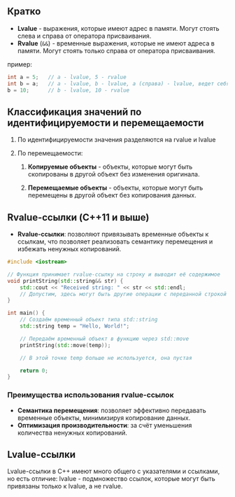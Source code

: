 ## Кратко

- **Lvalue** - выражения, которые имеют адрес в памяти. Могут стоять слева и справа от оператора присваивания.
- **Rvalue** (`&&`) - временные выражения, которые не имеют адреса в памяти. Могут стоять только справа от оператора присваивания.

пример:

```cpp
int a = 5;   // a - lvalue, 5 - rvalue
int b = a;   // a - lvalue, b - lvalue, a (справа) - lvalue, ведет себя как rvalue
b = 10;      // b - lvalue, 10 - rvalue
```

## Классификация значений по идентифицируемости и перемещаемости

1. По идентифицируемости значения разделяются на rvalue и lvalue 

2. По перемещаемости:
	1. **Копируемые объекты** - объекты, которые могут быть скопированы в другой объект без изменения оригинала.
	
	1. **Перемещаемые объекты** - объекты, которые могут быть перемещены в другой объект без копирования данных.

## Rvalue-ссылки (C++11 и выше)

- **Rvalue-ссылки**: позволяют привязывать временные объекты к ссылкам, что позволяет реализовать семантику перемещения и избежать ненужных копирований.

```cpp
#include <iostream>

// Функция принимает rvalue-ссылку на строку и выводит её содержимое
void printString(std::string&& str) {
    std::cout << "Received string: " << str << std::endl;
    // Допустим, здесь могут быть другие операции с переданной строкой
}

int main() {
    // Создаём временный объект типа std::string
    std::string temp = "Hello, World!";

    // Передаём временный объект в функцию через std::move
    printString(std::move(temp));

    // В этой точке temp больше не используется, она пустая

    return 0;
}
```

### Преимущества использования rvalue-ссылок

- **Семантика перемещения**: позволяет эффективно передавать временные объекты, минимизируя копирование данных.
- **Оптимизация производительности**: за счёт уменьшения количества ненужных копирований.

## Lvalue-ссылки

Lvalue-ссылки в C++ имеют много общего с указателями и ссылками, но есть отличие: lvalue - подмножество ссылок, которые могут быть привязаны только к lvalue, а не rvalue.
